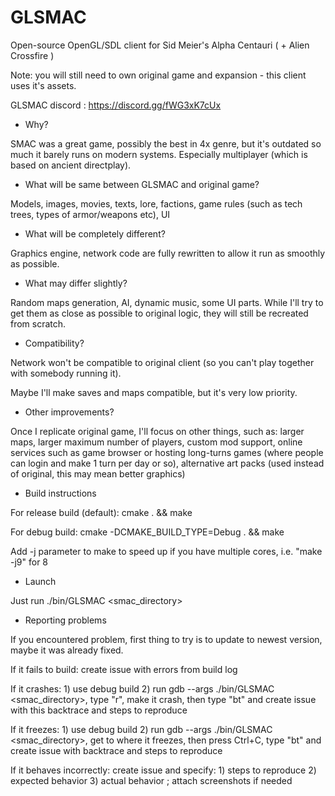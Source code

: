 # GLSMAC
Open-source OpenGL/SDL client for Sid Meier's Alpha Centauri ( + Alien Crossfire )

Note: you will still need to own original game and expansion - this client uses it's assets.

GLSMAC discord : https://discord.gg/fWG3xK7cUx

- Why?

SMAC was a great game, possibly the best in 4x genre, but it's outdated so much it barely runs on modern systems. Especially multiplayer (which is based on ancient directplay).

- What will be same between GLSMAC and original game?

Models, images, movies, texts, lore, factions, game rules (such as tech trees, types of armor/weapons etc), UI

- What will be completely different?

Graphics engine, network code are fully rewritten to allow it run as smoothly as possible.

- What may differ slightly?

Random maps generation, AI, dynamic music, some UI parts. While I'll try to get them as close as possible to original logic, they will still be recreated from scratch.

- Compatibility?

Network won't be compatible to original client (so you can't play together with somebody running it).

Maybe I'll make saves and maps compatible, but it's very low priority.

- Other improvements?

Once I replicate original game, I'll focus on other things, such as: larger maps, larger maximum number of players, custom mod support, online services such as game browser or hosting long-turns games (where people can login and make 1 turn per day or so), alternative art packs (used instead of original, this may mean better graphics)

- Build instructions

For release build (default): cmake . && make

For debug build: cmake -DCMAKE_BUILD_TYPE=Debug . && make

Add -j parameter to make to speed up if you have multiple cores, i.e. "make -j9" for 8

- Launch

Just run ./bin/GLSMAC <smac_directory>

- Reporting problems

If you encountered problem, first thing to try is to update to newest version, maybe it was already fixed.

If it fails to build: create issue with errors from build log

If it crashes: 1) use debug build 2) run gdb --args ./bin/GLSMAC <smac_directory>, type "r", make it crash, then type "bt" and create issue with this backtrace and steps to reproduce

If it freezes: 1) use debug build 2) run gdb --args ./bin/GLSMAC <smac_directory>, get to where it freezes, then press Ctrl+C, type "bt" and create issue with backtrace and steps to reproduce

If it behaves incorrectly: create issue and specify: 1) steps to reproduce 2) expected behavior 3) actual behavior ; attach screenshots if needed
